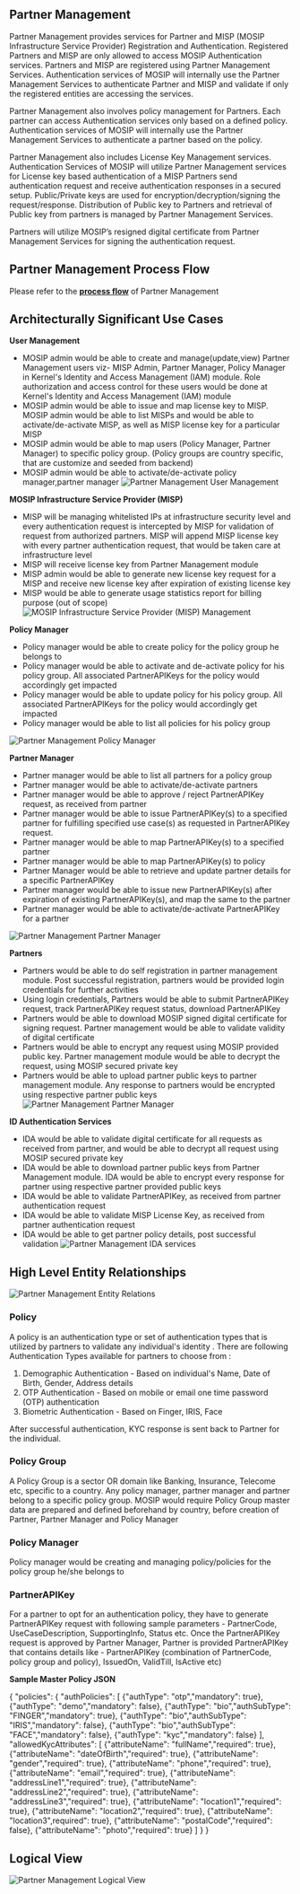 ## Partner Management
Partner Management provides services for Partner and MISP (MOSIP Infrastructure Service Provider) Registration and Authentication. Registered Partners and MISP are only allowed to access MOSIP Authentication services. Partners and MISP are registered using Partner Management Services.  Authentication services of MOSIP will internally use the Partner Management Services to authenticate Partner and MISP and validate if only the registered entities are accessing the services.

Partner Management also involves policy management for Partners. Each partner can access Authentication services only based on a defined policy. Authentication services of MOSIP will internally use the Partner Management Services to authenticate a partner based on the policy.

Partner Management also includes License Key Management services. Authentication Services of MOSIP will utilize Partner Management services for License key based authentication of a MISP Partners send authentication request and receive authentication responses in a secured setup. Public/Private keys are used for encryption/decryption/signing the request/response. Distribution of Public key to Partners and retrieval of Public key from partners is managed by Partner Management Services. 

Partners will utilize MOSIP’s resigned digital certificate from Partner Management Services for signing the authentication request.

## Partner Management Process Flow
Please refer to the [**process flow**](Process-view#id-authentication) of Partner Management

## Architecturally Significant Use Cases
**User Management**
* MOSIP admin would be able to create and manage(update,view) Partner Management users viz- MISP Admin, Partner Manager, Policy Manager in Kernel's Identity and Access Management (IAM) module. Role authorization and access control for these users would be done at Kernel's Identity and Access Management (IAM) module
* MOSIP admin would be able to issue and map license key to MISP. MOSIP admin would be able to list MISPs and would be able to activate/de-activate MISP, as well as MISP license key for a particular MISP
* MOSIP admin would be able to map users (Policy Manager, Partner Manager) to specific policy group. (Policy groups are country specific, that are customize and seeded from backend)
* MOSIP admin would be able to activate/de-activate policy manager,partner manager
![Partner Management User Management](_images/arch_diagrams/PartnerManagement_User_Mgmt.png)

**MOSIP Infrastructure Service Provider (MISP)**
* MISP will be managing whitelisted IPs at infrastructure security level and every authentication request is intercepted by MISP for validation of request from authorized partners. MISP will append MISP license key with every partner authentication request, that would be taken care at infrastructure level
* MISP will receive license key from Partner Management module 
* MISP admin would be able to generate new license key request for a MISP and receive new license key after expiration of existing license key
* MISP would be able to generate usage statistics report for billing purpose (out of scope)
![MOSIP Infrastructure Service Provider (MISP) Management](_images/arch_diagrams/PartnerManagement_MISPAdmin.png)

**Policy Manager**
* Policy manager would be able to create policy for the policy group he belongs to
* Policy manager would be able to activate and de-activate policy for his policy group. All associated PartnerAPIKeys for the policy would accordingly get impacted
* Policy manager would be able to update policy for his policy group. All associated PartnerAPIKeys for the policy would accordingly get impacted
* Policy manager would be able to list all policies for his policy group

![Partner Management Policy Manager](_images/arch_diagrams/PartnerManagement_PolicyManager.png)

**Partner Manager**
*  Partner manager would be able to list all partners for a policy group
*  Partner manager would be able to activate/de-activate partners
*  Partner manager would be able to approve / reject PartnerAPIKey request, as received from partner
*  Partner manager would be able to issue PartnerAPIKey(s) to a specified partner for fulfilling specified use case(s) as requested in PartnerAPIKey request. 
*  Partner manager would be able to map PartnerAPIKey(s) to a specified partner
*  Partner manager would be able to map PartnerAPIKey(s) to policy
*  Partner Manager would be able to retrieve and update partner details for a specific PartnerAPIKey
*  Partner manager would be able to issue new PartnerAPIKey(s) after expiration of existing PartnerAPIKey(s), and map the same to the partner
*  Partner manager would be able to activate/de-activate PartnerAPIKey for a partner

![Partner Management Partner Manager](_images/arch_diagrams/PartnerManagement_PartnerManager.png)

**Partners**
*  Partners would be able to do self registration in partner management module. Post successful registration, partners would be provided login credentials for further activities
*  Using login credentials, Partners would be able to submit PartnerAPIKey request, track PartnerAPIKey request status, download PartnerAPIKey
*  Partners would be able to download MOSIP signed digital certificate for signing request. Partner management would be able to validate validity of digital certificate
*  Partners would be able to encrypt any request using MOSIP provided public key. Partner management module would be able to decrypt the request, using MOSIP secured private key
*  Partners would be able to upload partner public keys to partner management module. Any response to partners would be encrypted using respective partner public keys
![Partner Management Partner Manager](_images/arch_diagrams/PartnerManagement_Partners.png)

**ID Authentication Services**
* IDA would be able to validate digital certificate for all requests as received from partner, and would be able to decrypt all request using MOSIP secured private key
* IDA would be able to download partner public keys from Partner Management module. IDA would be able to encrypt every response for partner using respective partner provided public keys
* IDA would be able to validate PartnerAPIKey, as received from partner authentication request
* IDA would be able to validate MISP License Key, as received from partner authentication request
* IDA would be able to get partner policy details, post successful validation
![Partner Management IDA services](_images/arch_diagrams/PartnerManagement_IDA_Services.png)

## High Level Entity Relationships
![Partner Management Entity Relations](_images/arch_diagrams/PartnerManagement_Entity_Relations.png)

### Policy
A policy is an authentication type or set of authentication types that is utilized by partners to validate any individual's identity .
There are following Authentication Types available for partners to choose from :
1. Demographic Authentication - Based on individual's Name, Date of Birth, Gender, Address details
2. OTP Authentication - Based on mobile or email one time password (OTP) authentication
3. Biometric Authentication - Based on Finger, IRIS, Face

After successful authentication, KYC response is sent back to Partner for the individual.

### Policy Group
 A Policy Group is a sector OR domain like Banking, Insurance, Telecome etc, specific to a country. Any policy manager, partner manager and partner belong to a specific policy group. MOSIP would require Policy Group master data are prepared and defined beforehand by country, before creation of Partner, Partner Manager and Policy Manager
 
### Policy Manager
Policy manager would be creating and managing policy/policies for the policy group he/she belongs to 
 
### PartnerAPIKey
For a partner to opt for an authentication policy, they have to generate PartnerAPIKey request with following sample parameters - PartnerCode, UseCaseDescription, SupportingInfo, Status etc. Once the PartnerAPIKey request is approved by Partner Manager, Partner is provided PartnerAPIKey that contains details like - PartnerAPIKey (combination of PartnerCode, policy group and policy), IssuedOn, ValidTill, IsActive etc)

**Sample Master Policy JSON**

{
  "policies": {
    "authPolicies": [ 	{"authType": "otp","mandatory": true},
						{"authType": "demo","mandatory": false},
						{"authType": "bio","authSubType": "FINGER","mandatory": true},
						{"authType": "bio","authSubType": "IRIS","mandatory": false},
						{"authType": "bio","authSubType": "FACE","mandatory": false},
						{"authType": "kyc","mandatory": false}
					],
    "allowedKycAttributes": [  {"attributeName": "fullName","required": true},
							   {"attributeName": "dateOfBirth","required": true},
							   {"attributeName": "gender","required": true},
							   {"attributeName": "phone","required": true},
							   {"attributeName": "email","required": true},
							   {"attributeName": "addressLine1","required": true},
							   {"attributeName": "addressLine2","required": true},
							   {"attributeName": "addressLine3","required": true},
							   {"attributeName": "location1","required": true},
							   {"attributeName": "location2","required": true},
							   {"attributeName": "location3",required": true},
							   {"attributeName": "postalCode","required": false},
							   {"attributeName": "photo","required": true}
							]
  }
}

## Logical View
![Partner Management Logical View](_images/arch_diagrams/PartnerManagement_Logical_Diagram.png)